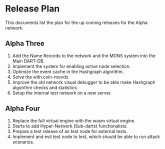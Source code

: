 # Release Plan

This documents list the plan for the up coming releases for the Alpha network.

## Alpha Three

1. Add the Name Records to the network and the MDNS system into the Main DART-DB.
2. Implement the system for enabling active node selection.
3. Optimize the event cache in the Hashgraph algorithm.
4. Solve the with coin-rounds.
5. Improve the old network visual debugger to be able make Hashgraph algorithm checks and statistics.
6. Setup the internal test network on a new server.

## Alpha Four

1. Replace the full virtual engine with the wasm virtual engine.
2. Starts to add  Hyper-Network (Sub-darts) functionalists.
3. Prepare a test release of an test node for external tests.
4. Implement and evil test node to test, which should be able to run attack scenarios.

